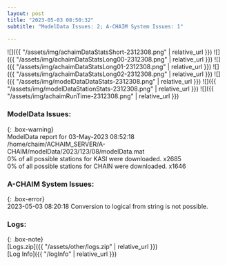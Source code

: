 ```yaml
---
layout: post
title: "2023-05-03 08:50:32"
subtitle: "ModelData Issues: 2; A-CHAIM System Issues: 1"

---
```


![]({{ "/assets/img/achaimDataStatsShort-2312308.png" | relative_url }})
![]({{ "/assets/img/achaimDataStatsLong00-2312308.png" | relative_url }})
![]({{ "/assets/img/achaimDataStatsLong01-2312308.png" | relative_url }})
![]({{ "/assets/img/achaimDataStatsLong02-2312308.png" | relative_url }})
![]({{ "/assets/img/modelDataDataStats-2312308.png" | relative_url }})
![]({{ "/assets/img/modelDataStationStats-2312308.png" | relative_url }})
![]({{ "/assets/img/achaimRunTime-2312308.png" | relative_url }})


### ModelData Issues:  
  
{: .box-warning}  
 ModelData report for 03-May-2023 08:52:18   
 /home/chaim/ACHAIM_SERVER/A-CHAIM/modelData/2023/123/08/modelData.mat   
 0% of all possible stations for KASI were downloaded. x2685   
 0% of all possible stations for CHAIN were downloaded. x1646   
  
### A-CHAIM System Issues:  
  
{: .box-error}  
2023-05-03 08:20:18 Conversion to logical from string is not possible.  

### Logs:  
  
{: .box-note}  
[Logs.zip]({{ "/assets/other/logs.zip" | relative_url }})  
[Log Info]({{ "/logInfo" | relative_url }})  
